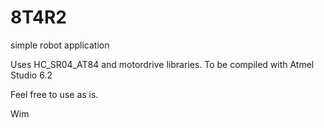 # 8T4R2
simple robot application

Uses HC_SR04_AT84 and motordrive libraries.
To be compiled with Atmel Studio 6.2

Feel free to use as is.

Wim
